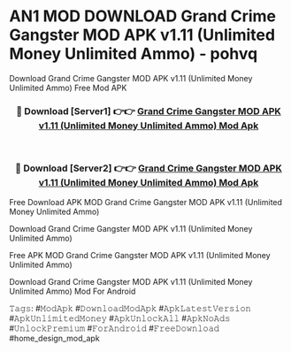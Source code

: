# AN1 MOD DOWNLOAD Grand Crime Gangster MOD APK v1.11 (Unlimited Money Unlimited Ammo) - pohvq
Download Grand Crime Gangster MOD APK v1.11 (Unlimited Money Unlimited Ammo) Free Mod APK

<div align="center">
<h3>🔴 Download [Server1] 👉👉 <a href="https://apk-comot.site?title=Grand_Crime_Gangster_MOD_APK_v1.11_(Unlimited_Money_Unlimited_Ammo)">Grand Crime Gangster MOD APK v1.11 (Unlimited Money Unlimited Ammo) Mod Apk</a></h3><br>

<h3>🔴 Download [Server2] 👉👉 <a href="https://apk-comot.site?title=Grand_Crime_Gangster_MOD_APK_v1.11_(Unlimited_Money_Unlimited_Ammo)">Grand Crime Gangster MOD APK v1.11 (Unlimited Money Unlimited Ammo) Mod Apk</a></h3>
</div>


Free Download APK MOD Grand Crime Gangster MOD APK v1.11 (Unlimited Money Unlimited Ammo)

Download Grand Crime Gangster MOD APK v1.11 (Unlimited Money Unlimited Ammo) 

Free APK MOD Grand Crime Gangster MOD APK v1.11 (Unlimited Money Unlimited Ammo) 

Download Grand Crime Gangster MOD APK v1.11 (Unlimited Money Unlimited Ammo) Mod For Android

𝚃𝚊𝚐𝚜: #𝙼𝚘𝚍𝙰𝚙𝚔 #𝙳𝚘𝚠𝚗𝚕𝚘𝚊𝚍𝙼𝚘𝚍𝙰𝚙𝚔 #𝙰𝚙𝚔𝙻𝚊𝚝𝚎𝚜𝚝𝚅𝚎𝚛𝚜𝚒𝚘𝚗 #𝙰𝚙𝚔𝚄𝚗𝚕𝚒𝚖𝚒𝚝𝚎𝚍𝙼𝚘𝚗𝚎𝚢 #𝙰𝚙𝚔𝚄𝚗𝚕𝚘𝚌𝚔𝙰𝚕𝚕 #𝙰𝚙𝚔𝙽𝚘𝙰𝚍𝚜 #𝚄𝚗𝚕𝚘𝚌𝚔𝙿𝚛𝚎𝚖𝚒𝚞𝚖 #𝙵𝚘𝚛𝙰𝚗𝚍𝚛𝚘𝚒𝚍 #𝙵𝚛𝚎𝚎𝙳𝚘𝚠𝚗𝚕𝚘𝚊𝚍 #home_design_mod_apk